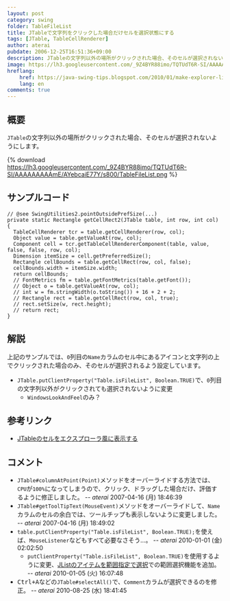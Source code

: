 ```yaml
---
layout: post
category: swing
folder: TableFileList
title: JTableで文字列をクリックした場合だけセルを選択状態にする
tags: [JTable, TableCellRenderer]
author: aterai
pubdate: 2006-12-25T16:51:36+09:00
description: JTableの文字列以外の場所がクリックされた場合、そのセルが選択されないようにします。
image: https://lh3.googleusercontent.com/_9Z4BYR88imo/TQTUdT6R-SI/AAAAAAAAAmE/AYebcaiE77Y/s800/TableFileList.png
hreflang:
    href: https://java-swing-tips.blogspot.com/2010/01/make-explorer-like-jtable-file-list.html
    lang: en
comments: true
---
```

## 概要
`JTable`の文字列以外の場所がクリックされた場合、そのセルが選択されないようにします。

{% download https://lh3.googleusercontent.com/_9Z4BYR88imo/TQTUdT6R-SI/AAAAAAAAAmE/AYebcaiE77Y/s800/TableFileList.png %}

## サンプルコード
<pre class="prettyprint"><code>// @see SwingUtilities2.pointOutsidePrefSize(...)
private static Rectangle getCellRect2(JTable table, int row, int col) {
  TableCellRenderer tcr = table.getCellRenderer(row, col);
  Object value = table.getValueAt(row, col);
  Component cell = tcr.getTableCellRendererComponent(table, value, false, false, row, col);
  Dimension itemSize = cell.getPreferredSize();
  Rectangle cellBounds = table.getCellRect(row, col, false);
  cellBounds.width = itemSize.width;
  return cellBounds;
  // FontMetrics fm = table.getFontMetrics(table.getFont());
  // Object o = table.getValueAt(row, col);
  // int w = fm.stringWidth(o.toString()) + 16 + 2 + 2;
  // Rectangle rect = table.getCellRect(row, col, true);
  // rect.setSize(w, rect.height);
  // return rect;
}
</code></pre>

## 解説
上記のサンプルでは、`0`列目の`Name`カラムのセル中にあるアイコンと文字列の上でクリックされた場合のみ、そのセルが選択されるよう設定しています。

- `JTable.putClientProperty("Table.isFileList", Boolean.TRUE)`で、`0`列目の文字列以外がクリックされても選択されないように変更
    - `WindowsLookAndFeel`のみ？

<!-- dummy comment line for breaking list -->

## 参考リンク
- [JTableのセルをエクスプローラ風に表示する](https://ateraimemo.com/Swing/ExplorerLikeTable.html)

<!-- dummy comment line for breaking list -->

## コメント
- `JTable#columnAtPoint(Point)`メソッドをオーバーライドする方法では、`CPU`が`100%`になってしまうので、クリック、ドラッグした場合だけ、評価するように修正しました。 -- *aterai* 2007-04-16 (月) 18:46:39
- `JTable#getToolTipText(MouseEvent)`メソッドをオーバーライドして、`Name`カラムのセルの余白では、ツールチップも表示しないように変更しました。 -- *aterai* 2007-04-16 (月) 18:49:02
- `table.putClientProperty("Table.isFileList", Boolean.TRUE);`を使えば、`MouseListener`などもすべて必要なさそう…。 -- *aterai* 2010-01-01 (金) 02:02:50
    - `putClientProperty("Table.isFileList", Boolean.TRUE)`を使用するように変更、[JListのアイテムを範囲指定で選択](https://ateraimemo.com/Swing/RubberBanding.html)での範囲選択機能を追加。 -- *aterai* 2010-01-05 (火) 16:07:48
- <kbd>Ctrl+A</kbd>などの`JTable#selectAll()`で、`Comment`カラムが選択できるのを修正。 -- *aterai* 2010-08-25 (水) 18:41:45

<!-- dummy comment line for breaking list -->
